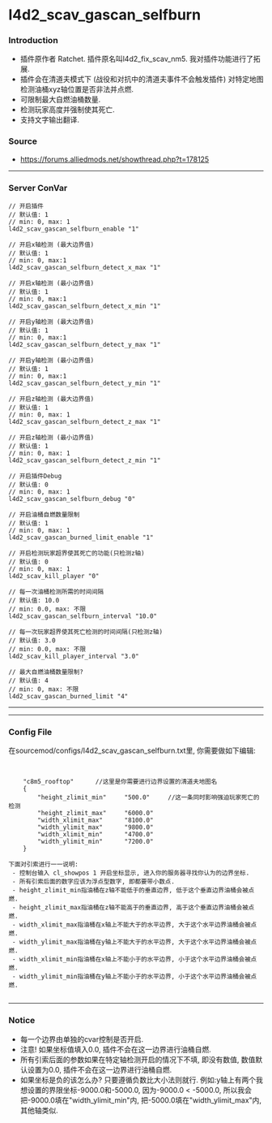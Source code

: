 # l4d2_scav_gascan_selfburn
### Introduction
 - 插件原作者 Ratchet. 插件原名叫l4d2_fix_scav_nm5. 我对插件功能进行了拓展.
 - 插件会在清道夫模式下 (战役和对抗中的清道夫事件不会触发插件) 对特定地图检测油桶xyz轴位置是否非法并点燃.
 - 可限制最大自燃油桶数量.
 - 检测玩家高度并强制使其死亡.
 - 支持文字输出翻译.

### Source
 - https://forums.alliedmods.net/showthread.php?t=178125

<hr>

### Server ConVar
```
// 开启插件
// 默认值: 1
// min: 0, max: 1
l4d2_scav_gascan_selfburn_enable "1"

// 开启x轴检测 (最大边界值)
// 默认值: 1
// min: 0, max:1
l4d2_scav_gascan_selfburn_detect_x_max "1"

// 开启x轴检测 (最小边界值)
// 默认值: 1
// min: 0, max:1
l4d2_scav_gascan_selfburn_detect_x_min "1"

// 开启y轴检测 (最大边界值)
// 默认值: 1
// min: 0, max:1
l4d2_scav_gascan_selfburn_detect_y_max "1"

// 开启y轴检测 (最小边界值)
// 默认值: 1
// min: 0, max:1
l4d2_scav_gascan_selfburn_detect_y_min "1"

// 开启z轴检测 (最大边界值)
// 默认值: 1
// min: 0, max: 1
l4d2_scav_gascan_selfburn_detect_z_max "1"

// 开启z轴检测 (最小边界值)
// 默认值: 1
// min: 0, max: 1
l4d2_scav_gascan_selfburn_detect_z_min "1"

// 开启插件Debug
// 默认值: 0
// min: 0, max: 1
l4d2_scav_gascan_selfburn_debug "0"

// 开启油桶自燃数量限制
// 默认值: 1
// min: 0, max: 1
l4d2_scav_gascan_burned_limit_enable "1"

// 开启检测玩家超界使其死亡的功能(只检测z轴)
// 默认值: 0
// min: 0, max: 1
l4d2_scav_kill_player "0"

// 每一次油桶检测所需的时间间隔
// 默认值: 10.0
// min: 0.0, max: 不限
l4d2_scav_gascan_selfburn_interval "10.0"

// 每一次玩家超界使其死亡检测的时间间隔(只检测z轴)
// 默认值: 3.0
// min: 0.0, max: 不限
l4d2_scav_kill_player_interval "3.0"

// 最大自燃油桶数量限制?
// 默认值: 4
// min: 0, max: 不限
l4d2_scav_gascan_burned_limit "4"

```
<hr>

<hr>

### Config File

在sourcemod/configs/l4d2_scav_gascan_selfburn.txt里, 你需要做如下编辑:
```


	"c8m5_rooftop"		//这里是你需要进行边界设置的清道夫地图名
	{
		"height_zlimit_min"		"500.0"		//这一条同时影响强迫玩家死亡的检测
		"height_zlimit_max"		"6000.0"
		"width_xlimit_max"		"8100.0"
		"width_ylimit_max"		"9800.0"
		"width_xlimit_min"		"4700.0"
		"width_ylimit_min"		"7200.0"
	}

下面对引索进行一一说明:
 - 控制台输入 cl_showpos 1 开启坐标显示, 进入你的服务器寻找你认为的边界坐标.
 - 所有引索后面的数字应该为浮点型数字, 即都要带小数点.
 - height_zlimit_min指油桶在z轴不能低于的垂直边界, 低于这个垂直边界油桶会被点燃.
 - height_zlimit_max指油桶在z轴不能高于的垂直边界, 高于这个垂直边界油桶会被点燃.
 - width_xlimit_max指油桶在x轴上不能大于的水平边界, 大于这个水平边界油桶会被点燃.
 - width_ylimit_max指油桶在y轴上不能大于的水平边界, 大于这个水平边界油桶会被点燃.
 - width_xlimit_min指油桶在x轴上不能小于的水平边界, 小于这个水平边界油桶会被点燃.
 - width_ylimit_min指油桶在y轴上不能小于的水平边界, 小于这个水平边界油桶会被点燃.


```
<hr>

### Notice
 - 每一个边界由单独的cvar控制是否开启.
 - 注意! 如果坐标值填入0.0, 插件不会在这一边界进行油桶自燃.
 - 所有引索后面的参数如果在特定轴检测开启的情况下不填, 即没有数值, 数值默认设置为0.0, 插件不会在这一边界进行油桶自燃.
 - 如果坐标是负的该怎么办? 只要遵循负数比大小法则就行.
   例如:y轴上有两个我想设置的界限坐标-9000.0和-5000.0, 因为-9000.0 < -5000.0, 所以我会把-9000.0填在"width_ylimit_min"内, 把-5000.0填在"width_ylimit_max"内, 其他轴类似.
